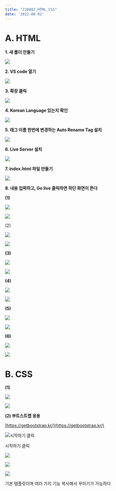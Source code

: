 ```yaml
---
title: "220802_HTML_CSS"
date: '2022-08-02'
---
```



# A. HTML

 **1. 새 폴더 만들기** 

![](images/220802_HTML_CSS/Untitled.png)

  **2. VS code 열기** 

![](images/220802_HTML_CSS/Untitled%201.png)

 **3. 확장 클릭**

![](images/220802_HTML_CSS/Untitled%202.png)

 **4. Korean Language 있는지 확인**

![](images/220802_HTML_CSS/Untitled%203.png)

 **5. 태그 이름 한번에 변경하는 Auto Rename Tag 설치**

![](images/220802_HTML_CSS/Untitled%204.png)

 **6. Live Server 설치**

![](images/220802_HTML_CSS/Untitled%205.png)

 **7. index.html 파일 만들기**

![](images/220802_HTML_CSS/Untitled%206.png)

**8.  내용 입력하고, Go live 클릭하면 하단 화면이 뜬다**

**(1)**

![](images/220802_HTML_CSS/Untitled%207.png)

![](images/220802_HTML_CSS/Untitled%208.png)

(2)

![](images/220802_HTML_CSS/Untitled%209.png)

![](images/220802_HTML_CSS/Untitled%2010.png)

**(3)**

![](images/220802_HTML_CSS/Untitled%2011.png)

![](images/220802_HTML_CSS/Untitled%2012.png)

**(4)**

![](images/220802_HTML_CSS/Untitled%2013.png)

![](images/220802_HTML_CSS/Untitled%2014.png)

**(5)**

![](images/220802_HTML_CSS/Untitled%2015.png)

![](images/220802_HTML_CSS/Untitled%2016.png)

**(6)**

![](images/220802_HTML_CSS/Untitled%2017.png)

![](images/220802_HTML_CSS/Untitled%2018.png)

# B. CSS

**(1)**

![](images/220802_HTML_CSS/Untitled%2019.png)

![](images/220802_HTML_CSS/Untitled%2020.png)

**(2) 부트스트랩 응용**

[https://getbootstrap.kr/](https://getbootstrap.kr/)

![시작하기 클릭](images/220802_HTML_CSS/Untitled%2021.png)

시작하기 클릭

![](images/220802_HTML_CSS/Untitled%2022.png)

![](images/220802_HTML_CSS/Untitled%2023.png)

![](images/220802_HTML_CSS/Untitled%2024.png)

기본 템플릿이며 여러 가지 기능 복사해서 꾸미기가 가능하다